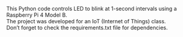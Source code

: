 This Python code controls LED to blink at 1-second intervals using a Raspberry Pi 4 Model B.  
The project was developed for an IoT (Internet of Things) class.  
Don’t forget to check the requirements.txt file for dependencies.
